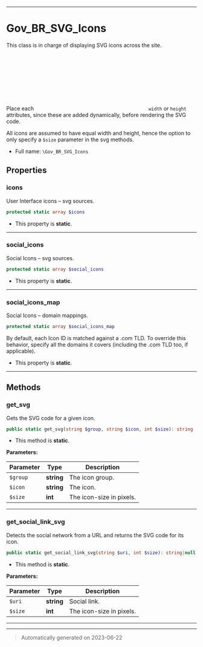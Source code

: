 ***

# Gov_BR_SVG_Icons

This class is in charge of displaying SVG icons across the site.

Place each <svg> source on its own array key, without adding either
the `width` or `height` attributes, since these are added dynamically,
before rendering the SVG code.

All icons are assumed to have equal width and height, hence the option
to only specify a `$size` parameter in the svg methods.

* Full name: `\Gov_BR_SVG_Icons`



## Properties


### icons

User Interface icons – svg sources.

```php
protected static array $icons
```



* This property is **static**.


***

### social_icons

Social Icons – svg sources.

```php
protected static array $social_icons
```



* This property is **static**.


***

### social_icons_map

Social Icons – domain mappings.

```php
protected static array $social_icons_map
```

By default, each Icon ID is matched against a .com TLD. To override this behavior,
specify all the domains it covers (including the .com TLD too, if applicable).

* This property is **static**.


***

## Methods


### get_svg

Gets the SVG code for a given icon.

```php
public static get_svg(string $group, string $icon, int $size): string
```



* This method is **static**.




**Parameters:**

| Parameter | Type | Description |
|-----------|------|-------------|
| `$group` | **string** | The icon group. |
| `$icon` | **string** | The icon. |
| `$size` | **int** | The icon-size in pixels. |




***

### get_social_link_svg

Detects the social network from a URL and returns the SVG code for its icon.

```php
public static get_social_link_svg(string $uri, int $size): string|null
```



* This method is **static**.




**Parameters:**

| Parameter | Type | Description |
|-----------|------|-------------|
| `$uri` | **string** | Social link. |
| `$size` | **int** | The icon-size in pixels. |




***


***
> Automatically generated on 2023-06-22
